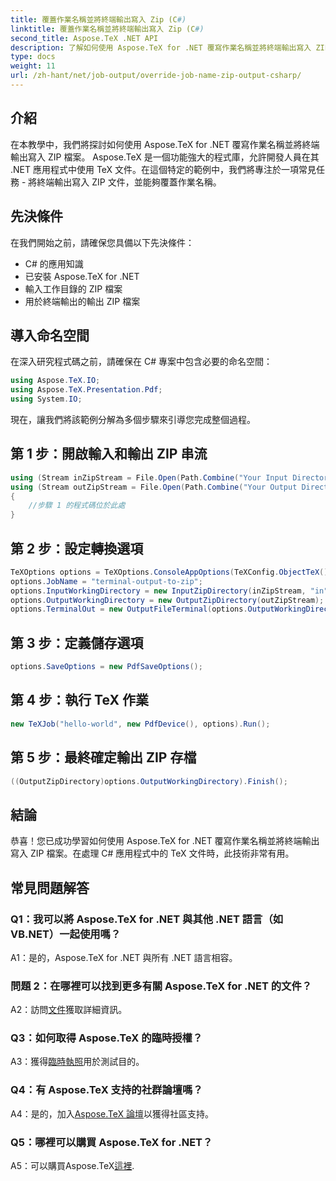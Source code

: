 ```yaml
---
title: 覆蓋作業名稱並將終端輸出寫入 Zip (C#)
linktitle: 覆蓋作業名稱並將終端輸出寫入 Zip (C#)
second_title: Aspose.TeX .NET API
description: 了解如何使用 Aspose.TeX for .NET 覆寫作業名稱並將終端輸出寫入 ZIP 檔案。包含 C# 範例的逐步指南。
type: docs
weight: 11
url: /zh-hant/net/job-output/override-job-name-zip-output-csharp/
---
```

## 介紹

在本教學中，我們將探討如何使用 Aspose.TeX for .NET 覆寫作業名稱並將終端輸出寫入 ZIP 檔案。 Aspose.TeX 是一個功能強大的程式庫，允許開發人員在其 .NET 應用程式中使用 TeX 文件。在這個特定的範例中，我們將專注於一項常見任務 - 將終端輸出寫入 ZIP 文件，並能夠覆蓋作業名稱。

## 先決條件

在我們開始之前，請確保您具備以下先決條件：

- C# 的應用知識
- 已安裝 Aspose.TeX for .NET
- 輸入工作目錄的 ZIP 檔案
- 用於終端輸出的輸出 ZIP 檔案

## 導入命名空間

在深入研究程式碼之前，請確保在 C# 專案中包含必要的命名空間：

```csharp
using Aspose.TeX.IO;
using Aspose.TeX.Presentation.Pdf;
using System.IO;
```

現在，讓我們將該範例分解為多個步驟來引導您完成整個過程。

## 第 1 步：開啟輸入和輸出 ZIP 串流

```csharp
using (Stream inZipStream = File.Open(Path.Combine("Your Input Directory", "zip-in.zip"), FileMode.Open))
using (Stream outZipStream = File.Open(Path.Combine("Your Output Directory", "terminal-out-to-zip.zip"), FileMode.Create))
{
    //步驟 1 的程式碼位於此處
}
```

## 第 2 步：設定轉換選項

```csharp
TeXOptions options = TeXOptions.ConsoleAppOptions(TeXConfig.ObjectTeX());
options.JobName = "terminal-output-to-zip";
options.InputWorkingDirectory = new InputZipDirectory(inZipStream, "in");
options.OutputWorkingDirectory = new OutputZipDirectory(outZipStream);
options.TerminalOut = new OutputFileTerminal(options.OutputWorkingDirectory);
```

## 第 3 步：定義儲存選項

```csharp
options.SaveOptions = new PdfSaveOptions();
```

## 第 4 步：執行 TeX 作業

```csharp
new TeXJob("hello-world", new PdfDevice(), options).Run();
```

## 第 5 步：最終確定輸出 ZIP 存檔

```csharp
((OutputZipDirectory)options.OutputWorkingDirectory).Finish();
```

## 結論

恭喜！您已成功學習如何使用 Aspose.TeX for .NET 覆寫作業名稱並將終端輸出寫入 ZIP 檔案。在處理 C# 應用程式中的 TeX 文件時，此技術非常有用。

## 常見問題解答

### Q1：我可以將 Aspose.TeX for .NET 與其他 .NET 語言（如 VB.NET）一起使用嗎？

A1：是的，Aspose.TeX for .NET 與所有 .NET 語言相容。

### 問題 2：在哪裡可以找到更多有關 Aspose.TeX for .NET 的文件？

 A2：訪問[文件](https://reference.aspose.com/tex/net/)獲取詳細資訊。

### Q3：如何取得 Aspose.TeX 的臨時授權？

 A3：獲得[臨時執照](https://purchase.aspose.com/temporary-license/)用於測試目的。

### Q4：有 Aspose.TeX 支持的社群論壇嗎？

 A4：是的，加入[Aspose.TeX 論壇](https://forum.aspose.com/c/tex/47)以獲得社區支持。

### Q5：哪裡可以購買 Aspose.TeX for .NET？

A5：可以購買Aspose.TeX[這裡](https://purchase.aspose.com/buy).